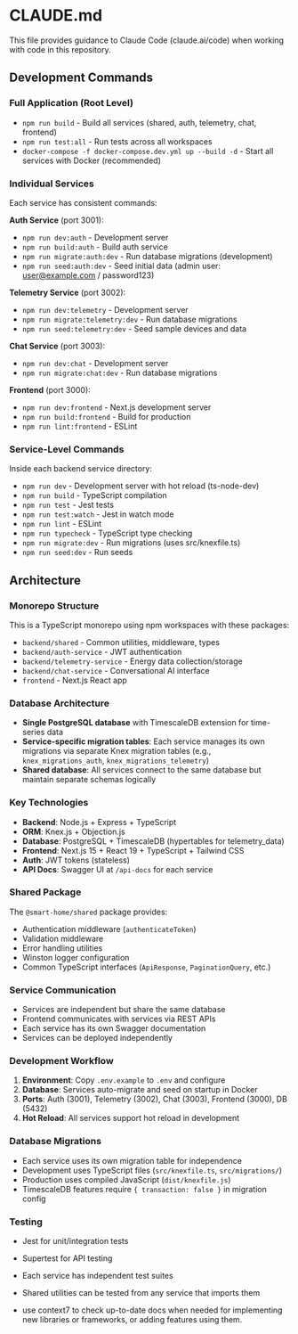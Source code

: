 # CLAUDE.md

This file provides guidance to Claude Code (claude.ai/code) when working with code in this repository.

## Development Commands

### Full Application (Root Level)
- `npm run build` - Build all services (shared, auth, telemetry, chat, frontend)
- `npm run test:all` - Run tests across all workspaces
- `docker-compose -f docker-compose.dev.yml up --build -d` - Start all services with Docker (recommended)

### Individual Services
Each service has consistent commands:

**Auth Service** (port 3001):
- `npm run dev:auth` - Development server
- `npm run build:auth` - Build auth service
- `npm run migrate:auth:dev` - Run database migrations (development)
- `npm run seed:auth:dev` - Seed initial data (admin user: user@example.com / password123)

**Telemetry Service** (port 3002):
- `npm run dev:telemetry` - Development server
- `npm run migrate:telemetry:dev` - Run database migrations
- `npm run seed:telemetry:dev` - Seed sample devices and data

**Chat Service** (port 3003):
- `npm run dev:chat` - Development server
- `npm run migrate:chat:dev` - Run database migrations

**Frontend** (port 3000):
- `npm run dev:frontend` - Next.js development server
- `npm run build:frontend` - Build for production
- `npm run lint:frontend` - ESLint

### Service-Level Commands
Inside each backend service directory:
- `npm run dev` - Development server with hot reload (ts-node-dev)
- `npm run build` - TypeScript compilation
- `npm run test` - Jest tests
- `npm run test:watch` - Jest in watch mode
- `npm run lint` - ESLint
- `npm run typecheck` - TypeScript type checking
- `npm run migrate:dev` - Run migrations (uses src/knexfile.ts)
- `npm run seed:dev` - Run seeds

## Architecture

### Monorepo Structure
This is a TypeScript monorepo using npm workspaces with these packages:
- `backend/shared` - Common utilities, middleware, types
- `backend/auth-service` - JWT authentication
- `backend/telemetry-service` - Energy data collection/storage
- `backend/chat-service` - Conversational AI interface
- `frontend` - Next.js React app

### Database Architecture
- **Single PostgreSQL database** with TimescaleDB extension for time-series data
- **Service-specific migration tables**: Each service manages its own migrations via separate Knex migration tables (e.g., `knex_migrations_auth`, `knex_migrations_telemetry`)
- **Shared database**: All services connect to the same database but maintain separate schemas logically

### Key Technologies
- **Backend**: Node.js + Express + TypeScript
- **ORM**: Knex.js + Objection.js
- **Database**: PostgreSQL + TimescaleDB (hypertables for telemetry_data)
- **Frontend**: Next.js 15 + React 19 + TypeScript + Tailwind CSS
- **Auth**: JWT tokens (stateless)
- **API Docs**: Swagger UI at `/api-docs` for each service

### Shared Package
The `@smart-home/shared` package provides:
- Authentication middleware (`authenticateToken`)
- Validation middleware
- Error handling utilities
- Winston logger configuration
- Common TypeScript interfaces (`ApiResponse`, `PaginationQuery`, etc.)

### Service Communication
- Services are independent but share the same database
- Frontend communicates with services via REST APIs
- Each service has its own Swagger documentation
- Services can be deployed independently

### Development Workflow
1. **Environment**: Copy `.env.example` to `.env` and configure
2. **Database**: Services auto-migrate and seed on startup in Docker
3. **Ports**: Auth (3001), Telemetry (3002), Chat (3003), Frontend (3000), DB (5432)
4. **Hot Reload**: All services support hot reload in development

### Database Migrations
- Each service uses its own migration table for independence
- Development uses TypeScript files (`src/knexfile.ts`, `src/migrations/`)
- Production uses compiled JavaScript (`dist/knexfile.js`)
- TimescaleDB features require `{ transaction: false }` in migration config

### Testing
- Jest for unit/integration tests
- Supertest for API testing
- Each service has independent test suites
- Shared utilities can be tested from any service that imports them

- use context7 to check up-to-date docs when needed for implementing new libraries or frameworks, or adding features using them.